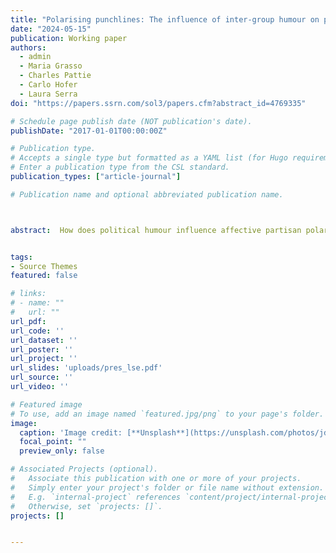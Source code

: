 ```yaml
---
title: "Polarising punchlines: The influence of inter-group humour on partisan affective polarisation"
date: "2024-05-15"
publication: Working paper
authors: 
  - admin
  - Maria Grasso
  - Charles Pattie
  - Carlo Hofer
  - Laura Serra
doi: "https://papers.ssrn.com/sol3/papers.cfm?abstract_id=4769335"

# Schedule page publish date (NOT publication's date).
publishDate: "2017-01-01T00:00:00Z"

# Publication type.
# Accepts a single type but formatted as a YAML list (for Hugo requirements).
# Enter a publication type from the CSL standard.
publication_types: ["article-journal"]

# Publication name and optional abbreviated publication name.



abstract:  How does political humour influence affective partisan polarisation? In today’s media landscape, humour is increasingly used to ridicule opposing factions, potentially deepening political divides. At the same time, humour can mitigate polarisation by evoking positive emotions and diffusing tensions. Thus far, it remains unclear whether inter-group political humour, as a medium of expression, uniquely impacts polarisation separately from political content more generally. To address this question, we conducted a pre-registered survey experiment in Great Britain (n=2011), employing a 2x3 factorial design that varies both the tone (humorous vs. non-humorous) and target (in-group, out-group, or neutral) of political messages. We find that messages targeting in-partisans increase polarisation. However, when these messages are delivered humorously, the effect is reversed, resulting in a significant decrease in polarisation. Notably, humour moderates the impact of in-group targeted messages on polarisation by reducing both out-group hostility and in-group favouritism. The depolarising effect of humour is attributed to changes in content perception and the reduction of negative emotional responses.


tags:
- Source Themes
featured: false

# links:
# - name: ""
#   url: ""
url_pdf: 
url_code: ''
url_dataset: ''
url_poster: ''
url_project: ''
url_slides: 'uploads/pres_lse.pdf'
url_source: ''
url_video: ''

# Featured image
# To use, add an image named `featured.jpg/png` to your page's folder. 
image:
  caption: 'Image credit: [**Unsplash**](https://unsplash.com/photos/jdD8gXaTZsc)'
  focal_point: ""
  preview_only: false

# Associated Projects (optional).
#   Associate this publication with one or more of your projects.
#   Simply enter your project's folder or file name without extension.
#   E.g. `internal-project` references `content/project/internal-project/index.md`.
#   Otherwise, set `projects: []`.
projects: []


---
```

